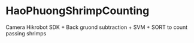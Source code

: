 # HaoPhuongShrimpCounting
Camera Hikrobot SDK + Back gruond subtraction + SVM  + SORT to count passing shrimps
